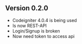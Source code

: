 ## Version 0.2.0
* Codeigniter 4.0.4 is being used 
* Is now REST-API
* Login/Signup is broken
* Now need token to access api
